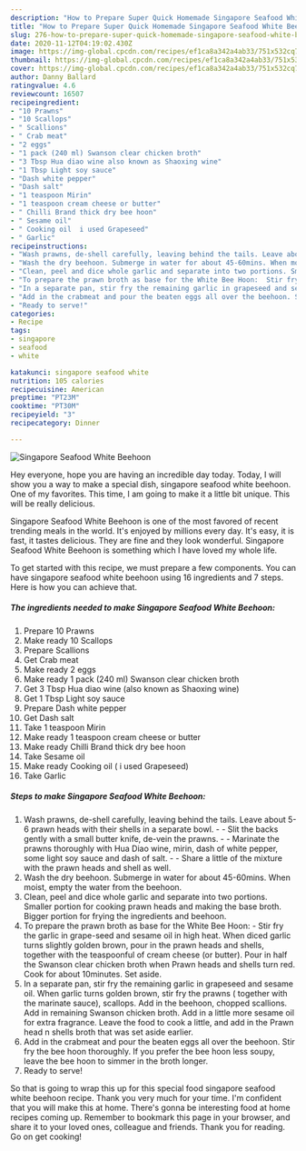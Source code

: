 ```yaml
---
description: "How to Prepare Super Quick Homemade Singapore Seafood White Beehoon"
title: "How to Prepare Super Quick Homemade Singapore Seafood White Beehoon"
slug: 276-how-to-prepare-super-quick-homemade-singapore-seafood-white-beehoon
date: 2020-11-12T04:19:02.430Z
image: https://img-global.cpcdn.com/recipes/ef1ca8a342a4ab33/751x532cq70/singapore-seafood-white-beehoon-recipe-main-photo.jpg
thumbnail: https://img-global.cpcdn.com/recipes/ef1ca8a342a4ab33/751x532cq70/singapore-seafood-white-beehoon-recipe-main-photo.jpg
cover: https://img-global.cpcdn.com/recipes/ef1ca8a342a4ab33/751x532cq70/singapore-seafood-white-beehoon-recipe-main-photo.jpg
author: Danny Ballard
ratingvalue: 4.6
reviewcount: 16507
recipeingredient:
- "10 Prawns"
- "10 Scallops"
- " Scallions"
- " Crab meat"
- "2 eggs"
- "1 pack (240 ml) Swanson clear chicken broth"
- "3 Tbsp Hua diao wine also known as Shaoxing wine"
- "1 Tbsp Light soy sauce"
- "Dash white pepper"
- "Dash salt"
- "1 teaspoon Mirin"
- "1 teaspoon cream cheese or butter"
- " Chilli Brand thick dry bee hoon"
- " Sesame oil"
- " Cooking oil  i used Grapeseed"
- " Garlic"
recipeinstructions:
- "Wash prawns, de-shell carefully, leaving behind the tails. Leave about 5-6 prawn heads with their shells in a separate bowl.   Slit the backs gently with a small butter knife, de-vein the prawns.  Marinate the prawns thoroughly with Hua Diao wine, mirin, dash of white pepper, some light soy sauce and dash of salt.  Share a little of the mixture with the prawn heads and shell as well."
- "Wash the dry beehoon. Submerge in water for about 45-60mins. When moist, empty the water from the beehoon."
- "Clean, peel and dice whole garlic and separate into two portions. Smaller portion for cooking prawn heads and making the base broth. Bigger portion for frying the ingredients and beehoon."
- "To prepare the prawn broth as base for the White Bee Hoon:  Stir fry the garlic in grape-seed and sesame oil in high heat. When diced garlic turns slightly golden brown, pour in the prawn heads and shells, together with the teaspoonful of cream cheese (or butter). Pour in half the Swanson clear chicken broth when Prawn heads and shells turn red. Cook for about 10minutes. Set aside."
- "In a separate pan, stir fry the remaining garlic in grapeseed and sesame oil.  When garlic turns golden brown, stir fry the prawns ( together with the marinate sauce), scallops. Add in the beehoon, chopped scallions. Add in remaining Swanson chicken broth. Add in a little more sesame oil for extra fragrance. Leave the food to cook a little, and add in the Prawn head n shells broth that was set aside earlier."
- "Add in the crabmeat and pour the beaten eggs all over the beehoon. Stir fry the bee hoon thoroughly. If you prefer the bee hoon less soupy, leave the bee hoon to simmer in the broth longer."
- "Ready to serve!"
categories:
- Recipe
tags:
- singapore
- seafood
- white

katakunci: singapore seafood white 
nutrition: 105 calories
recipecuisine: American
preptime: "PT23M"
cooktime: "PT30M"
recipeyield: "3"
recipecategory: Dinner

---
```



![Singapore Seafood White Beehoon](https://img-global.cpcdn.com/recipes/ef1ca8a342a4ab33/751x532cq70/singapore-seafood-white-beehoon-recipe-main-photo.jpg)

Hey everyone, hope you are having an incredible day today. Today, I will show you a way to make a special dish, singapore seafood white beehoon. One of my favorites. This time, I am going to make it a little bit unique. This will be really delicious.

Singapore Seafood White Beehoon is one of the most favored of recent trending meals in the world. It's enjoyed by millions every day. It's easy, it is fast, it tastes delicious. They are fine and they look wonderful. Singapore Seafood White Beehoon is something which I have loved my whole life.




To get started with this recipe, we must prepare a few components. You can have singapore seafood white beehoon using 16 ingredients and 7 steps. Here is how you can achieve that.

<!--inarticleads1-->

##### The ingredients needed to make Singapore Seafood White Beehoon:

1. Prepare 10 Prawns
1. Make ready 10 Scallops
1. Prepare  Scallions
1. Get  Crab meat
1. Make ready 2 eggs
1. Make ready 1 pack (240 ml) Swanson clear chicken broth
1. Get 3 Tbsp Hua diao wine (also known as Shaoxing wine)
1. Get 1 Tbsp Light soy sauce
1. Prepare Dash white pepper
1. Get Dash salt
1. Take 1 teaspoon Mirin
1. Make ready 1 teaspoon cream cheese or butter
1. Make ready  Chilli Brand thick dry bee hoon
1. Take  Sesame oil
1. Make ready  Cooking oil ( i used Grapeseed)
1. Take  Garlic




<!--inarticleads2-->

##### Steps to make Singapore Seafood White Beehoon:

1. Wash prawns, de-shell carefully, leaving behind the tails. Leave about 5-6 prawn heads with their shells in a separate bowl.  -  - Slit the backs gently with a small butter knife, de-vein the prawns. -  - Marinate the prawns thoroughly with Hua Diao wine, mirin, dash of white pepper, some light soy sauce and dash of salt. -  - Share a little of the mixture with the prawn heads and shell as well.
1. Wash the dry beehoon. Submerge in water for about 45-60mins. When moist, empty the water from the beehoon.
1. Clean, peel and dice whole garlic and separate into two portions. Smaller portion for cooking prawn heads and making the base broth. Bigger portion for frying the ingredients and beehoon.
1. To prepare the prawn broth as base for the White Bee Hoon:  - Stir fry the garlic in grape-seed and sesame oil in high heat. When diced garlic turns slightly golden brown, pour in the prawn heads and shells, together with the teaspoonful of cream cheese (or butter). Pour in half the Swanson clear chicken broth when Prawn heads and shells turn red. Cook for about 10minutes. Set aside.
1. In a separate pan, stir fry the remaining garlic in grapeseed and sesame oil.  When garlic turns golden brown, stir fry the prawns ( together with the marinate sauce), scallops. Add in the beehoon, chopped scallions. Add in remaining Swanson chicken broth. Add in a little more sesame oil for extra fragrance. Leave the food to cook a little, and add in the Prawn head n shells broth that was set aside earlier.
1. Add in the crabmeat and pour the beaten eggs all over the beehoon. Stir fry the bee hoon thoroughly. If you prefer the bee hoon less soupy, leave the bee hoon to simmer in the broth longer.
1. Ready to serve!




So that is going to wrap this up for this special food singapore seafood white beehoon recipe. Thank you very much for your time. I'm confident that you will make this at home. There's gonna be interesting food at home recipes coming up. Remember to bookmark this page in your browser, and share it to your loved ones, colleague and friends. Thank you for reading. Go on get cooking!
